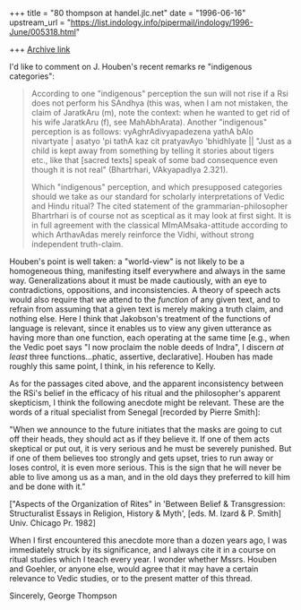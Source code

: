 +++
title = "80 thompson at handel.jlc.net"
date = "1996-06-16"
upstream_url = "https://list.indology.info/pipermail/indology/1996-June/005318.html"

+++
[Archive link](https://list.indology.info/pipermail/indology/1996-June/005318.html)

I'd like to comment on J. Houben's recent remarks re "indigenous categories":

>According to one "indigenous" perception the sun will not rise if a Rsi does
>not perform his SAndhya (this was, when I am not mistaken, the claim of
>JaratkAru (m), note the context: when he wanted to get rid of his wife
>JaratkAru (f), see MahAbhArata).
>Another "indigenous" perception is as follows:
>vyAghrAdivyapadezena yathA bAlo nivartyate |
>asatyo 'pi tathA kaz cit pratyavAyo 'bhidhIyate ||
>"Just as a child is kept away from something by telling it stories about
>tigers
>etc., like that [sacred texts] speak of some bad consequence even though it is
>not real" (Bhartrhari, VAkyapadIya 2.321).
>
>Which "indigenous" perception, and which presupposed categories should we take
>as our standard for scholarly interpretations of Vedic and Hindu ritual?
>The cited statement of the grammarian-philosopher Bhartrhari is of course not
>as sceptical as it may look at first sight. It is in full agreement with the
>classical MImAMsaka-attitude according to which ArthavAdas merely
>reinforce the
>Vidhi, without strong independent truth-claim.
>
Houben's point is well taken: a "world-view" is not likely to be a
homogeneous thing, manifesting itself everywhere and always in the same
way.  Generalizations about it must be made cautiously, with an eye to
contradictions, oppositions, and inconsistencies.  A theory of speech acts
would also require that we attend to the *function* of any given text, and
to refrain from assuming that a given text is merely making a truth claim,
and nothing else.  Here I think that Jakobson's treatment of the functions
of language is relevant, since it enables us to view any given utterance as
having more than one function, each operating at the same time [e.g., when
the Vedic poet says "I now proclaim the noble deeds of Indra", I discern
*at least* three functions...phatic, assertive, declarative]. Houben has
made roughly this same point, I think, in his reference to Kelly.

As for the passages cited above, and the apparent inconsistency between the
RSi's belief in the efficacy of his ritual and the philosopher's apparent
skepticism, I think the following anecdote might be relevant.  These are
the words of a ritual specialist from Senegal [recorded by Pierre Smith]:

"When we announce to the future initiates that the masks are going to cut
off their heads, they should act as if they believe it.  If one of them
acts skeptical or put out, it is very serious and he must be severely
punished.  But if one of them believes too strongly and gets upset, tries
to run away or loses control, it is even more serious.  This is the sign
that he will never be able to live among us as a man, and in the old days
they preferred to kill him and be done with it."

["Aspects of the Organization of Rites" in 'Between Belief & Transgression:
Structuralist Essays in Religion, History & Myth', [eds. M. Izard & P.
Smith] Univ. Chicago Pr. 1982]

When I first encountered this anecdote more than a dozen years ago, I was
immediately struck by its significance, and I always cite it in a course on
ritual studies which I teach every year.  I wonder whether Mssrs. Houben
and Goehler, or anyone else, would agree that it may have a certain
relevance to Vedic studies, or to the present matter of this thread.

Sincerely,
George Thompson








